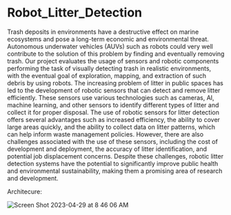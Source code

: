 # Robot_Litter_Detection

Trash deposits in environments have a destructive effect on marine ecosystems and pose a long-term economic and environmental threat. Autonomous underwater vehicles (AUVs) such as robots could very well contribute to the solution of this problem by finding and eventually removing trash. Our project evaluates the usage of sensors and robotic components performing the task of visually detecting trash in realistic environments, with the eventual goal of exploration, mapping, and extraction of such debris by using robots. The increasing problem of litter in public spaces has led to the development of robotic sensors that can detect and remove litter efficiently. These sensors use various technologies such as cameras, AI, machine learning, and other sensors to identify different types of litter and collect it for proper disposal. The use of robotic sensors for litter detection offers several advantages such as increased efficiency, the ability to cover large areas quickly, and the ability to collect data on litter patterns, which can help inform waste management policies. However, there are also challenges associated with the use of these sensors, including the cost of development and deployment, the accuracy of litter identification, and potential job displacement concerns. Despite these challenges, robotic litter detection systems have the potential to significantly improve public health and environmental sustainability, making them a promising area of research and development.

Architecure:

![Screen Shot 2023-04-29 at 8 46 06 AM](https://user-images.githubusercontent.com/73586732/235284731-f13f3b29-c00f-4910-a7ad-3e43bb9c6cea.png)
